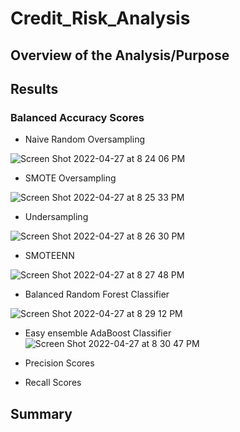 # Credit_Risk_Analysis

## Overview of the Analysis/Purpose


## Results
### Balanced Accuracy Scores
- Naive Random Oversampling

![Screen Shot 2022-04-27 at 8 24 06 PM](https://user-images.githubusercontent.com/90944163/165657715-a85dc744-7f4f-4c82-8a52-d5c61efa779c.png)

- SMOTE Oversampling

![Screen Shot 2022-04-27 at 8 25 33 PM](https://user-images.githubusercontent.com/90944163/165657822-9a4e5cfa-c113-422b-9d2b-e2d7c43c0c4f.png)

- Undersampling 

![Screen Shot 2022-04-27 at 8 26 30 PM](https://user-images.githubusercontent.com/90944163/165657913-a1c48512-21cc-4c14-bc8c-9eff89c068fd.png)

- SMOTEENN

![Screen Shot 2022-04-27 at 8 27 48 PM](https://user-images.githubusercontent.com/90944163/165658024-11e547f7-44f9-4801-8806-0db1c5712478.png)

- Balanced Random Forest Classifier

![Screen Shot 2022-04-27 at 8 29 12 PM](https://user-images.githubusercontent.com/90944163/165658169-dc036109-f9b1-4fea-853b-40914e7e0f15.png)

- Easy ensemble AdaBoost Classifier
![Screen Shot 2022-04-27 at 8 30 47 PM](https://user-images.githubusercontent.com/90944163/165658316-196ff442-6d67-4fce-aabb-d4e27097858a.png)


- Precision Scores

- Recall Scores



## Summary

